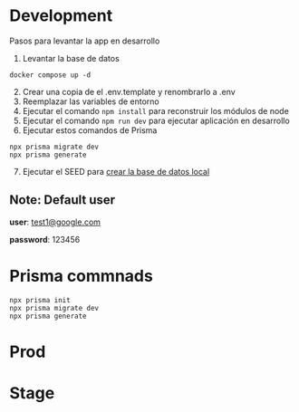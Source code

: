 # Development
Pasos para levantar la app en desarrollo


1. Levantar la base de datos
```
docker compose up -d
```

2. Crear una copia de el .env.template y renombrarlo a .env
3. Reemplazar las variables de entorno
4. Ejecutar el comando ```npm install``` para reconstruir los módulos de node
5. Ejecutar el comando ```npm run dev``` para ejecutar aplicación en desarrollo
6. Ejecutar estos comandos de Prisma
```
npx prisma migrate dev
npx prisma generate
```
7. Ejecutar el SEED para [crear la base de datos local](localhost:3000/api/seed)

## Note: Default user

__user__: test1@google.com

__password__: 123456



# Prisma commnads
```
npx prisma init
npx prisma migrate dev
npx prisma generate

```



# Prod


# Stage
